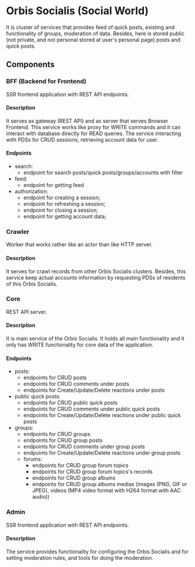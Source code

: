# Orbis Socialis (Social World)

It is cluster of services that provides feed of quick posts, existing and functionality of groups, moderation of data.
Besides, here is stored public (not private, and not personal stored at user's personal page) posts and quick posts.

## Components

### BFF (Backend for Frontend)

SSR frontend application with REST API endpoints.

#### Description

It serves as gateway (REST API) and as server that serves Browser Frontend.
This service works like proxy for WRITE commands and it can interact with database directly for READ queries.
The service interacting with PDSs for CRUD sessions, retrieving account data for user.

#### Endpoints

- search:
    - endpoint for search posts/quick posts/groups/accounts with filter
- feed:
    - endpoint for getting feed
- authorization:
    - endpoint for creating a session;
    - endpoint for refreshing a session;
    - endpoint for closing a session;
    - endpoint for getting account data;

### Crawler

Worker that works rather like an actor than like HTTP server.

#### Description

It serves for crawl records from other Orbis Socialis clusters.
Besides, this service keep actual accounts information by requesting PDSs of residents of this Orbis Socialis.

### Core

REST API server.

#### Description

It is main service of the Orbis Socialis. It holds all main functionality and it only has WRITE functionality for core data of the application.

#### Endpoints

- posts:
    - endpoints for CRUD posts
    - endpoints for CRUD comments under posts
    - endpoints for Create/Update/Delete reactions under posts
- public quick posts:
    - endpoints for CRUD public quick posts
    - endpoints for CRUD comments under public quick posts
    - endpoints for Create/Update/Delete reactions under public quick posts
- groups:
    - endpoints for CRUD groups
    - endpoints for CRUD group posts
    - endpoints for CRUD comments under group posts
    - endpoints for Create/Update/Delete reactions under group posts
    - forums:
        - endpoints for CRUD group forum topics
        - endpoints for CRUD group forum topics's records
        - endpoints for CRUD group albums
        - endpoints for CRUD group albums medias (images (PNG, GIF or JPEG), videos (MP4 video format with H264 format with AAC audio))

### Admin

SSR frontend application with REST API endpoints.

#### Description

The service provides functionality for configuring the Orbis Socialis and for setting moderation rules, and tools for doing the moderation.